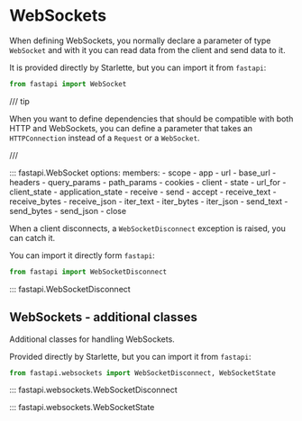 # WebSockets

When defining WebSockets, you normally declare a parameter of type `WebSocket` and with it you can read data from the client and send data to it.

It is provided directly by Starlette, but you can import it from `fastapi`:

```python
from fastapi import WebSocket
```

/// tip

When you want to define dependencies that should be compatible with both HTTP and WebSockets, you can define a parameter that takes an `HTTPConnection` instead of a `Request` or a `WebSocket`.

///

::: fastapi.WebSocket
    options:
        members:
            - scope
            - app
            - url
            - base_url
            - headers
            - query_params
            - path_params
            - cookies
            - client
            - state
            - url_for
            - client_state
            - application_state
            - receive
            - send
            - accept
            - receive_text
            - receive_bytes
            - receive_json
            - iter_text
            - iter_bytes
            - iter_json
            - send_text
            - send_bytes
            - send_json
            - close

When a client disconnects, a `WebSocketDisconnect` exception is raised, you can catch it.

You can import it directly form `fastapi`:

```python
from fastapi import WebSocketDisconnect
```

::: fastapi.WebSocketDisconnect

## WebSockets - additional classes

Additional classes for handling WebSockets.

Provided directly by Starlette, but you can import it from `fastapi`:

```python
from fastapi.websockets import WebSocketDisconnect, WebSocketState
```

::: fastapi.websockets.WebSocketDisconnect

::: fastapi.websockets.WebSocketState
